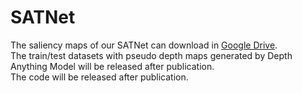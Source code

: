 # SATNet
The saliency maps of our SATNet can download in [Google Drive](https://drive.google.com/file/d/17WZ25asz9oH5qP19onSsly6eBmDoMrTi/view?usp=sharing).  
The train/test datasets with pseudo depth maps generated by Depth Anything Model will be released after publication.  
The code will be released after publication.
